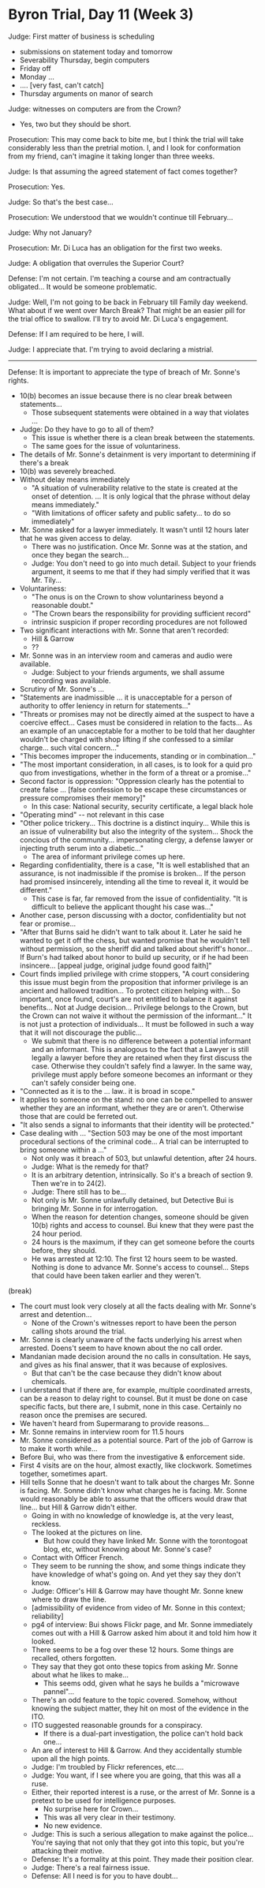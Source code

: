
Byron Trial, Day 11 (Week 3)
============================

Judge: First matter of business is scheduling

* submissions on statement today and tomorrow
* Severability Thursday, begin computers
* Friday off
* Monday ...
* .... [very fast, can't catch]
* Thursday arguments on manor of search

Judge: witnesses on computers are from the Crown?

* Yes, two but they should be short.

Prosecution: This may come back to bite me, but I think the trial will take considerably less than the pretrial motion. I, and I look for conformation from my friend, can't imagine it taking longer than three weeks.

Judge: Is that assuming the agreed statement of fact comes together?

Prosecution: Yes.

Judge: So that's the best case...

Prosecution: We understood that we wouldn't continue till February...

Judge: Why not January?

Prosecution: Mr. Di Luca has an obligation for the first two weeks.

Judge: A obligation that overrules the Superior Court?

Defense: I'm not certain. I'm teaching a course and am contractually obligated... It would be someone problematic.

Judge: Well, I'm not going to be back in February till Family day weekend. What about if we went over March Break? That might be an easier pill for the trial office to swallow. I'll try to avoid Mr. Di Luca's engagement.

Defense: If I am required to be here, I will.

Judge: I appreciate that. I'm trying to avoid declaring a mistrial.

*******

Defense: It is important to appreciate the type of breach of Mr. Sonne's rights.

* 10(b) becomes an issue because there is no clear break between statements...
  * Those subsequent statements were obtained in a way that violates ...
* Judge: Do they have to go to all of them?
  * This issue is whether there is a clean break between the statements.
  * The same goes for the issue of voluntariness.
* The details of Mr. Sonne's detainment is very important to determining if there's a break
* 10(b) was severely breached. 
* Without delay means immediately
   * "A situation of vulnerability relative to the state is created at the onset of detention. ... It is only logical that the phrase without delay means immediately."
   * "With limitations of officer safety and public safety... to do so immediately"
* Mr. Sonne asked for a lawyer immediately. It wasn't until 12 hours later that he was given access to delay.
  * There was no justification. Once Mr. Sonne was at the station, and once they began the search...
  * Judge: You don't need to go into much detail. Subject to your friends argument, it seems to me that if they had simply verified that it was Mr. Tily...
* Voluntariness: 
   * "The onus is on the Crown to show voluntariness beyond a reasonable doubt."
   * "The Crown bears the responsibility for providing sufficient record"
   * intrinsic suspicion if proper recording procedures are not followed
* Two significant interactions with Mr. Sonne that aren't recorded:
   * Hill & Garrow
   * ??
* Mr. Sonne was in an interview room and cameras and audio were available.
   * Judge: Subject to your friends arguments, we shall assume recording was available.
* Scrutiny of Mr. Sonne's ...
* "Statements are inadmissible ... it is unacceptable for a person of authority to offer leniency in return for statements..."
* "Threats or promises may not be directly aimed at the suspect to have a coercive effect... Cases must be considered in relation to the facts... As an example of an unacceptable for a mother to be told that her daughter wouldn't be charged with shop lifting if she confessed to a similar charge... such vital concern..."
* "This becomes improper the inducements, standing or in combination..."
* "The most important consideration, in all cases, is to look for a quid pro quo from investigations, whether in the form of a threat or a promise..."
* Second factor is oppression: "Oppression clearly has the potential to create false ... [false confession to be escape these circumstances or pressure compromises their memory]"
  * In this case: National security, security certificate, a legal black hole
* "Operating mind" -- not relevant in this case
* "Other police trickery... This doctrine is a distinct inquiry... While this is an issue of vulnerability but also the integrity of the system... Shock the concious of the community... impersonating clergy, a defense lawyer or injecting truth serum into a diabetic..." 
   * The area of informant privilege comes up here.
* Regarding confidentiality, there is a case, "It is well established that an assurance, is not inadmissible if the promise is broken... If the person had promised insincerely, intending all the time to reveal it, it would be different."
   * This case is far, far removed from the issue of confidentiality. "It is difficult to believe the applicant thought his case was..."
* Another case, person discussing with a doctor, confidentiality but not fear or promise...
* "After that Burns said he didn't want to talk about it. Later he said he wanted to get it off the chess, but wanted promise that he wouldn't tell without permission, so the sheriff did and talked about sheriff's honor... If Burn's had talked about honor to build up security, or if he had been insincere... [appeal judge, original judge found good faith]"
* Court finds implied privilege with crime stoppers, "A court considering this issue must begin from the proposition that informer privilege is an ancient and hallowed tradition... To protect citizen helping with... So important, once found, court's are not entitled to balance it against benefits... Not at Judge decision... Privilege belongs to the Crown, but the Crown can not waive it without the permission of the informant..." It is not just a protection of individuals... It must be followed in such a way that it will not discourage the public...
  * We submit that there is no difference between a potential informant and an informant. This is analogous to the fact that a Lawyer is still legally a lawyer before they are retained when they first discuss the case. Otherwise they couldn't safely find a lawyer. In the same way, privilege must apply before someone becomes an informant or they can't safely consider being one. 
* "Connected as it is to the ... law.. it is broad in scope."
* It applies to someone on the stand: no one can be compelled to answer whether they are an informant, whether they are or aren't. Otherwise those that are could be ferreted out.
* "It also sends a signal to informants that their identity will be protected."
* Case dealing with ... "Section 503 may be one of the most important procedural sections of the criminal code... A trial can be interrupted to bring someone within a ..."
  * Not only was it breach of 503, but unlawful detention, after 24 hours. 
  * Judge: What is the remedy for that?
  * It is an arbitrary detention, intrinsically. So it's a breach of section 9. Then we're in to 24(2).
  * Judge: There still has to be...
  * Not only is Mr. Sonne unlawfully detained, but Detective Bui is bringing Mr. Sonne in for interrogation.
  * When the reason for detention changes, someone should be given 10(b) rights and access to counsel. Bui knew that they were past the 24 hour period.
  * 24 hours is the maximum, if they can get someone before the courts before, they should.
  * He was arrested at 12:10. The first 12 hours seem to be wasted. Nothing is done to advance Mr. Sonne's access to counsel... Steps that could have been taken earlier and they weren't.

(break)

* The court must look very closely at all the facts dealing with Mr. Sonne's arrest and detention...
  * None of the Crown's witnesses report to have been the person calling shots around the trial.
* Mr. Sonne is clearly unaware of the facts underlying his arrest when arrested. Doens't seem to have known about the no call order.
* Mandanian made decision around the no calls in consultation. He says, and gives as his final answer, that it was because of explosives.
   * But that can't be the case because they didn't know about chemicals.
* I understand that if there are, for example, multiple coordinated arrests, can be a reason to delay right to counsel. But it must be done on case specific facts, but there are, I submit, none in this case. Certainly no reason once the premises are secured.
* We haven't heard from Supermarang to provide reasons...
* Mr. Sonne remains in interview room for 11.5 hours 
* Mr. Sonne considered as a potential source. Part of the job of Garrow is to make it worth while...
* Before Bui, who was there from the investigative & enforcement side.
* First 4 visits are on the hour, almost exactly, like clockwork. Sometimes together, sometimes apart.
* Hill tells Sonne that he doesn't want to talk about the charges Mr. Sonne is facing. Mr. Sonne didn't know what charges he is facing. Mr. Sonne would reasonably be able to assume that the officers would draw that line... but Hill & Garrow didn't either.
  * Going in with no knowledge of knowledge is, at the very least, reckless.
  * The looked at the pictures on line.
    * But how could they have linked Mr. Sonne with the torontogoat blog, etc, without knowing about Mr. Sonne's case?
  * Contact with Officer French.
  * They seem to be running the show, and some things indicate they have knowledge of what's going on. And yet they say they don't know.
  * Judge: Officer's Hill & Garrow may have thought Mr. Sonne knew where to draw the line. 
  * [admissibility of evidence from video of Mr. Sonne in this context; reliability]
  * pg4 of interview: Bui shows Flickr page, and Mr. Sonne immediately comes out with a Hill & Garrow asked him about it and told him how it looked.
  * There seems to be a fog over these 12 hours. Some things are recalled, others forgotten. 
  * They say that they got onto these topics from asking Mr. Sonne about what he likes to make... 
    * This seems odd, given what he says he builds a "microwave pannel"...
  * There's an odd feature to the topic covered. Somehow, without knowing the subject matter, they hit on most of the evidence in the ITO.
  * ITO suggested reasonable grounds for a conspiracy. 
    * If there is a dual-part investigation, the police can't hold back one...
  * An are of interest to Hill & Garrow. And they accidentally stumble upon all the high points.
  * Judge: I'm troubled by Flickr references, etc....
  * Judge: You want, if I see where you are going, that this was all a ruse.
  * Either, their reported interest is a ruse, or the arrest of Mr. Sonne is a pretext to be used for intelligence purposes.
    * No surprise here for Crown...
    * This was all very clear in their testimony.
    * No new evidence.
  * Judge: This is such a serious allegation to make against the police... You're saying that not only that they got into this topic, but you're attacking their motive. 
  * Defense: It's a formality at this point. They made their position clear.
  * Judge: There's a real fairness issue.
  * Defense: All I need is for you to have doubt...
